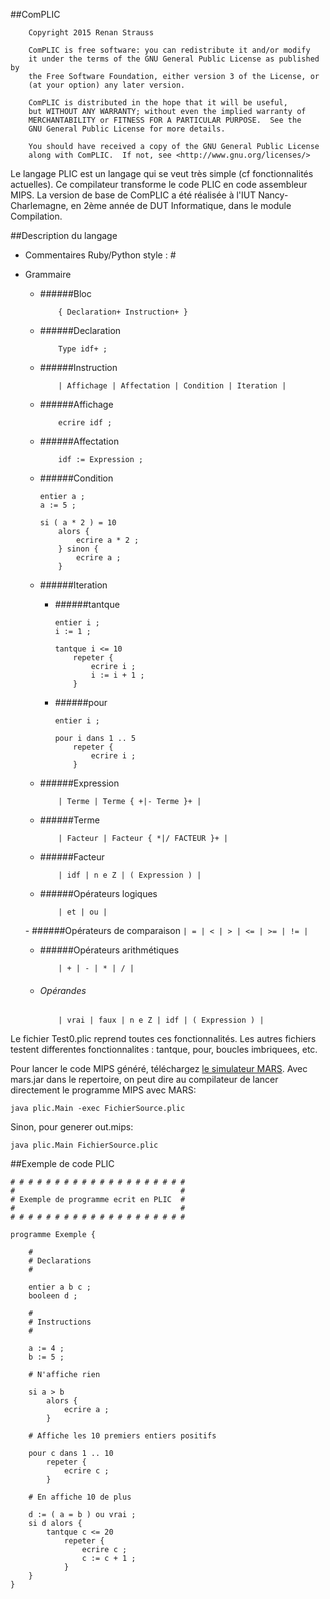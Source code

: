 ##ComPLIC
```
    Copyright 2015 Renan Strauss

    ComPLIC is free software: you can redistribute it and/or modify
    it under the terms of the GNU General Public License as published by
    the Free Software Foundation, either version 3 of the License, or
    (at your option) any later version.

    ComPLIC is distributed in the hope that it will be useful,
    but WITHOUT ANY WARRANTY; without even the implied warranty of
    MERCHANTABILITY or FITNESS FOR A PARTICULAR PURPOSE.  See the
    GNU General Public License for more details.

    You should have received a copy of the GNU General Public License
    along with ComPLIC.  If not, see <http://www.gnu.org/licenses/>

```

Le langage PLIC est un langage qui se veut très simple (cf fonctionnalités actuelles).
Ce compilateur transforme le code PLIC en code assembleur MIPS.
La version de base de ComPLIC a été réalisée à l'IUT Nancy-Charlemagne, en 2ème année de DUT Informatique, dans le module Compilation.

##Description du langage

* Commentaires Ruby/Python style : \#
* Grammaire
	- ######Bloc
		```
			{ Declaration+ Instruction+ }
		```

	- ######Declaration
		```
			Type idf+ ;
		```

	- ######Instruction
		```
			| Affichage | Affectation | Condition | Iteration |
		```

	- ######Affichage
		```
			ecrire idf ;
		```

	- ######Affectation
		```
			idf := Expression ;
		```

	- ######Condition
		```
		entier a ;
		a := 5 ;

		si ( a * 2 ) = 10
			alors {
				ecrire a * 2 ;
			} sinon {
				ecrire a ;
			}
		```

	- ######Iteration
		- ######tantque
			```
			entier i ;
			i := 1 ;

			tantque i <= 10
				repeter {
					ecrire i ;
					i := i + 1 ;
				}
			```
		- ######pour
			```
			entier i ;

			pour i dans 1 .. 5
				repeter {
					ecrire i ;
				}
			```

	- ######Expression
		```
			| Terme | Terme { +|- Terme }+ |
		```

	- ######Terme
		```
			| Facteur | Facteur { *|/ FACTEUR }+ |
		```

	- ######Facteur
		```
			| idf | n e Z | ( Expression ) |
		```

	- ######Opérateurs logiques
		```
			| et | ou |
		```

	- ######Opérateurs de comparaison
		```
			| = | < | > | <= | >= | != |
		```

	- ######Opérateurs arithmétiques
		```
			| + | - | * | / |
		```

	- ###### Opérandes
		```
			| vrai | faux | n e Z | idf | ( Expression ) |
		```

Le fichier Test0.plic reprend toutes ces fonctionnalités.
Les autres fichiers testent differentes fonctionnalites : tantque, pour, boucles imbriquees, etc.

Pour lancer le code MIPS généré, téléchargez [le simulateur MARS](http://courses.missouristate.edu/KenVollmar/MARS/).
Avec mars.jar dans le repertoire, on peut dire au compilateur de lancer directement le programme MIPS avec MARS:

```
java plic.Main -exec FichierSource.plic
```

Sinon, pour generer out.mips:

```
java plic.Main FichierSource.plic
```

##Exemple de code PLIC

```
# # # # # # # # # # # # # # # # # # # #
#                                     #
# Exemple de programme ecrit en PLIC  #
#                                     #
# # # # # # # # # # # # # # # # # # # #

programme Exemple {

	#
	# Declarations
	#	

	entier a b c ;
	booleen d ;

	#
	# Instructions
	#

	a := 4 ;
	b := 5 ;

	# N'affiche rien

	si a > b
		alors {
			ecrire a ;
		}

	# Affiche les 10 premiers entiers positifs

	pour c dans 1 .. 10
		repeter {
			ecrire c ;
		}

	# En affiche 10 de plus

	d := ( a = b ) ou vrai ;
	si d alors {
		tantque c <= 20
			repeter {
				ecrire c ;
				c := c + 1 ;
			}
	}
}
```